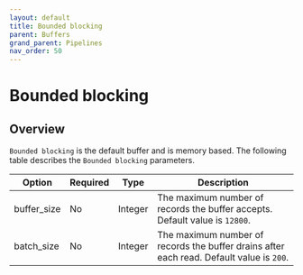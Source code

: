 ```yaml
---
layout: default
title: Bounded blocking
parent: Buffers
grand_parent: Pipelines
nav_order: 50
---
```


# Bounded blocking

## Overview

`Bounded blocking` is the default buffer and is memory based. The following table describes the `Bounded blocking` parameters.

| Option | Required | Type | Description |
| --- | --- | --- | --- |
| buffer_size | No | Integer | The maximum number of records the buffer accepts. Default value is `12800`. |
| batch_size | No | Integer | The maximum number of records the buffer drains after each read. Default value is `200`. |

<!--- ## Configuration

Content will be added to this section.

## Metrics

Content will be added to this section. --->